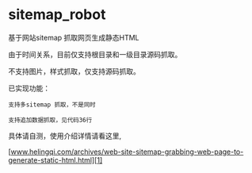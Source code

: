 # sitemap_robot
基于网站sitemap 抓取网页生成静态HTML

由于时间关系，目前仅支持根目录和一级目录源码抓取。

不支持图片，样式抓取，仅支持源码抓取。

已实现功能：

    支持多sitemap 抓取，不是同时

    支持追加数据抓取，见代码36行

具体请自测，使用介绍详情请看这里,

[www.helingqi.com/archives/web-site-sitemap-grabbing-web-page-to-generate-static-html.html][1]

  [1]: https://www.helingqi.com/archives/web-site-sitemap-grabbing-web-page-to-generate-static-html.html
